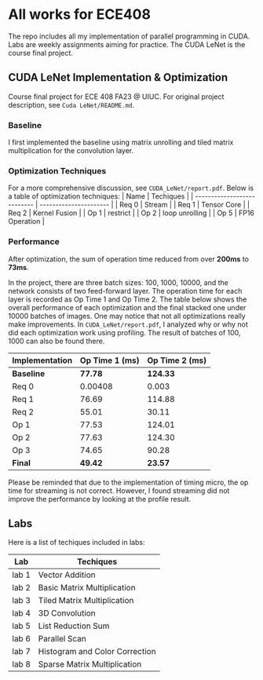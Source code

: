 # All works for ECE408

The repo includes all my implementation of parallel programming in CUDA. Labs are weekly assignments aiming for practice. The CUDA LeNet is the course final project.

## CUDA LeNet Implementation & Optimization
Course final project for ECE 408 FA23 @ UIUC. For original project description, see `Cuda LeNet/README.md`.

### Baseline
I first implemented the baseline using matrix unrolling and tiled matrix multiplication for the convolution layer.

### Optimization Techniques
For a more comprehensive discussion, see `CUDA_LeNet/report.pdf`. Below is a table of optimization techniques:
| Name                | Techiques                    |
| --------------------------- | ---------------------- |
| Req 0 | Stream |
| Req 1 | Tensor Core |
| Req 2 | Kernel Fusion |
| Op 1 | restrict |
| Op 2 | loop unrolling |
| Op 5 | FP16 Operation |

### Performance
After optimization, the sum of operation time reduced from over **200ms** to **73ms**.

In the project, there are three batch sizes: 100, 1000, 10000, and the network consists of two feed-forward layer. The operation time for each layer is recorded as Op Time 1 and Op Time 2. The table below shows the overall performance of each optimization and the final stacked one under 10000 batches of images. One may notice that not all optimizations really make improvements. In `CUDA_LeNet/report.pdf`, I analyzed why or why not did each optimization work using profiling. The result of batches of 100, 1000 can also be found there.

| Implementation | Op Time 1 (ms) | Op Time 2 (ms) |
| ------------- | --------- | --------- |
| **Baseline**      | **77.78**    | **124.33**   |
| Req 0         | 0.00408   | 0.003   |
| Req 1          | 76.69   | 114.88   |
| Req 2          | 55.01   | 30.11   |
| Op 1         | 77.53   | 124.01    |
| Op 2          | 77.63    | 124.30    |
| Op 3          | 74.65    | 90.28    |
| **Final**         | **49.42**    | **23.57**   |


Please be reminded that due to the implementation of timing micro, the op time for streaming is not correct. However, I found streaming did not improve the performance by looking at the profile result.

## Labs

Here is a list of techiques included in labs:

| Lab                 | Techiques                    |
| --------------------------- | ---------------------- |
| lab 1 | Vector Addition |
| lab 2 | Basic Matrix Multiplication |
| lab 3 | Tiled Matrix Multiplication |
| lab 4 | 3D Convolution |
| lab 5 | List Reduction Sum |
| lab 6 | Parallel Scan |
| lab 7 | Histogram and Color Correction |
| lab 8 | Sparse Matrix Multiplication |
